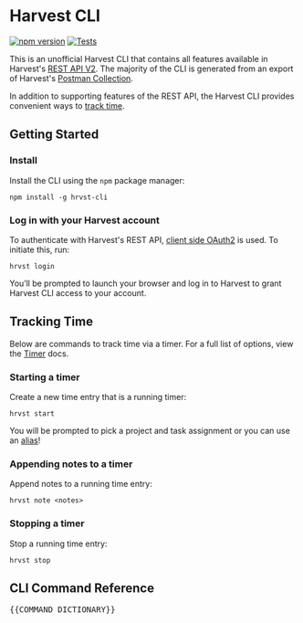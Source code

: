 # Harvest CLI

[![npm version](https://badge.fury.io/js/hrvst-cli.svg)](https://badge.fury.io/js/hrvst-cli)
[![Tests](https://github.com/kgajera/hrvst-cli/actions/workflows/tests.yml/badge.svg)](https://github.com/kgajera/hrvst-cli/actions/workflows/tests.yml)

This is an unofficial Harvest CLI that contains all features available in Harvest's [REST API V2](https://help.getharvest.com/api-v2/). The majority of the CLI is generated from an export of Harvest's [Postman Collection](https://help.getharvest.com/api-v2/introduction/overview/postman-collection/).

In addition to supporting features of the REST API, the Harvest CLI provides convenient ways to [track time](#tracking-time).

## Getting Started

### Install

Install the CLI using the `npm` package manager:

```
npm install -g hrvst-cli
```

### Log in with your Harvest account

To authenticate with Harvest's REST API, [client side OAuth2](https://help.getharvest.com/api-v2/authentication-api/authentication/authentication/#for-client-side-applications) is used. To initiate this, run:

```
hrvst login
```

You’ll be prompted to launch your browser and log in to Harvest to grant Harvest CLI access to your account.

## Tracking Time

Below are commands to track time via a timer. For a full list of options, view the [Timer](/docs/commands/Timer.md) docs.

### Starting a timer

Create a new time entry that is a running timer:

```
hrvst start
```

You will be prompted to pick a project and task assignment or you can use an [alias](/docs/commands/Alias.md)!

### Appending notes to a timer

Append notes to a running time entry:

```
hrvst note <notes>
```

### Stopping a timer

Stop a running time entry:

```
hrvst stop
```

## CLI Command Reference

<pre>
{{COMMAND_DICTIONARY}}
</pre>
